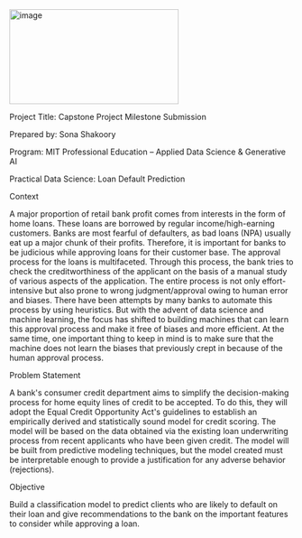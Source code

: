 <img width="300" height="168" alt="image" src="https://github.com/user-attachments/assets/5649cc74-8bd9-482f-828f-1bf0f5a294b5" />

Project Title: Capstone Project Milestone Submission

Prepared by: Sona Shakoory

Program: MIT Professional Education – Applied Data Science & Generative AI

Practical Data Science: Loan Default Prediction

Context

A major proportion of retail bank profit comes from interests in the form of home loans. These loans
are borrowed by regular income/high-earning customers. Banks are most fearful of defaulters, as
bad loans (NPA) usually eat up a major chunk of their profits. Therefore, it is important for banks to
be judicious while approving loans for their customer base.
The approval process for the loans is multifaceted. Through this process, the bank tries to check the
creditworthiness of the applicant on the basis of a manual study of various aspects of the
application. The entire process is not only effort-intensive but also prone to wrong
judgment/approval owing to human error and biases.
There have been attempts by many banks to automate this process by using heuristics. But with the
advent of data science and machine learning, the focus has shifted to building machines that can
learn this approval process and make it free of biases and more efficient. At the same time, one
important thing to keep in mind is to make sure that the machine does not learn the biases that
previously crept in because of the human approval process.

Problem Statement

A bank's consumer credit department aims to simplify the decision-making process for home equity
lines of credit to be accepted. To do this, they will adopt the Equal Credit Opportunity Act's
guidelines to establish an empirically derived and statistically sound model for credit scoring. The
model will be based on the data obtained via the existing loan underwriting process from recent
applicants who have been given credit. The model will be built from predictive modeling techniques,
but the model created must be interpretable enough to provide a justification for any adverse
behavior (rejections).

Objective

Build a classification model to predict clients who are likely to default on their loan and give
recommendations to the bank on the important features to consider while approving a loan.

